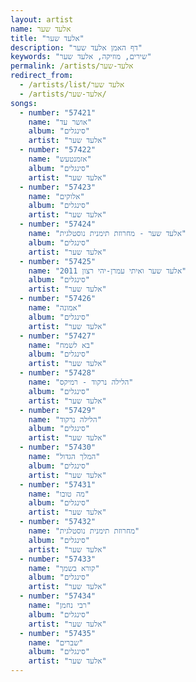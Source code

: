 ```yaml
---
layout: artist
name: אלעד שער
title: "אלעד שער"
description: "דף האמן אלעד שער"
keywords: "שירים, מוזיקה, אלעד שער"
permalink: /artists/אלעד-שער
redirect_from:
  - /artists/list/אלעד שער
  - /artists/אלעד-שער/
songs:
  - number: "57421"
    name: "אושר עד"
    album: "סינגלים"
    artist: "אלעד שער"
  - number: "57422"
    name: "אזמנטעש"
    album: "סינגלים"
    artist: "אלעד שער"
  - number: "57423"
    name: "אלוקים"
    album: "סינגלים"
    artist: "אלעד שער"
  - number: "57424"
    name: "אלעד שער - מחרוזת תימנית נוסטלגית"
    album: "סינגלים"
    artist: "אלעד שער"
  - number: "57425"
    name: "אלעד שער ואיתי עמרן-יהי רצון 2011"
    album: "סינגלים"
    artist: "אלעד שער"
  - number: "57426"
    name: "אמונה"
    album: "סינגלים"
    artist: "אלעד שער"
  - number: "57427"
    name: "בא לשמח"
    album: "סינגלים"
    artist: "אלעד שער"
  - number: "57428"
    name: "הלילה נרקוד - רמיקס"
    album: "סינגלים"
    artist: "אלעד שער"
  - number: "57429"
    name: "הלילה נרקוד"
    album: "סינגלים"
    artist: "אלעד שער"
  - number: "57430"
    name: "המלך הגדול"
    album: "סינגלים"
    artist: "אלעד שער"
  - number: "57431"
    name: "מה טובו"
    album: "סינגלים"
    artist: "אלעד שער"
  - number: "57432"
    name: "מחרוזת תימנית נוסטלגית"
    album: "סינגלים"
    artist: "אלעד שער"
  - number: "57433"
    name: "קורא בשמך"
    album: "סינגלים"
    artist: "אלעד שער"
  - number: "57434"
    name: "רבי נחמן"
    album: "סינגלים"
    artist: "אלעד שער"
  - number: "57435"
    name: "שברים"
    album: "סינגלים"
    artist: "אלעד שער"
---
```


